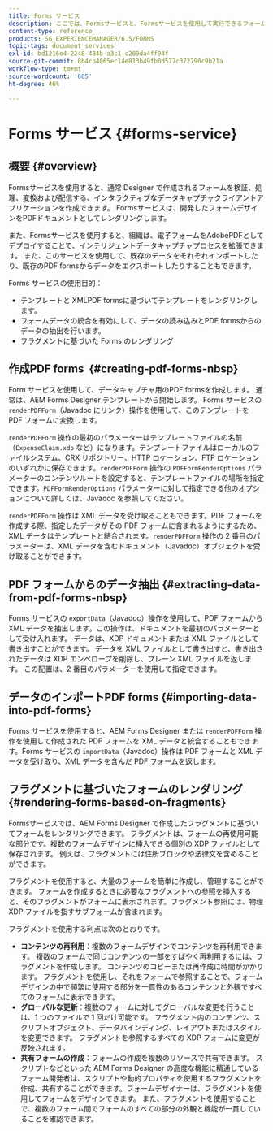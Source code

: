 ```yaml
---
title: Forms サービス
description: ここでは、Formsサービスと、Formsサービスを使用して実行できるフォーム関連のタスクについて説明します。
content-type: reference
products: SG_EXPERIENCEMANAGER/6.5/FORMS
topic-tags: document_services
exl-id: bd1216e4-2248-484b-a3c1-c209da4ff94f
source-git-commit: 8b4cb4065ec14e813b49fb0d577c372790c9b21a
workflow-type: tm+mt
source-wordcount: '685'
ht-degree: 46%

---
```


# Forms サービス {#forms-service}

## 概要 {#overview}

Formsサービスを使用すると、通常 Designer で作成されるフォームを検証、処理、変換および配信する、インタラクティブなデータキャプチャクライアントアプリケーションを作成できます。 Formsサービスは、開発したフォームデザインをPDFドキュメントとしてレンダリングします。

また、Formsサービスを使用すると、組織は、電子フォームをAdobePDFとしてデプロイすることで、インテリジェントデータキャプチャプロセスを拡張できます。 また、このサービスを使用して、既存のデータをそれぞれインポートしたり、既存のPDF formsからデータをエクスポートしたりすることもできます。

Forms サービスの使用目的：

* テンプレートと XMLPDF formsに基づいてテンプレートをレンダリングします。
* フォームデータの統合を有効にして、データの読み込みとPDF formsからのデータの抽出を行います。
* フラグメントに基づいた Forms のレンダリング

## 作成PDF forms  {#creating-pdf-forms-nbsp}

Form サービスを使用して、データキャプチャ用のPDF formsを作成します。 通常は、AEM Forms Designer テンプレートから開始します。 Forms サービスの `renderPDFForm`（Javadoc にリンク）操作を使用して、このテンプレートを PDF フォームに変換します。

`renderPDFForm` 操作の最初のパラメーターはテンプレートファイルの名前（`ExpenseClaim.xdp` など）になります。テンプレートファイルはローカルのファイルシステム、CRX リポジトリー、HTTP ロケーション、FTP ロケーションのいずれかに保存できます。`renderPDFForm` 操作の `PDFFormRenderOptions` パラメーターのコンテンツルートを設定すると、テンプレートファイルの場所を指定できます。`PDFFormRenderOptions` パラメーターに対して指定できる他のオプションについて詳しくは、Javadoc を参照してください。

`renderPDFForm` 操作は XML データを受け取ることもできます。PDF フォームを作成する際、指定したデータがその PDF フォームに含まれるようにするため、XML データはテンプレートと結合されます。`renderPDFForm` 操作の 2 番目のパラメーターは、XML データを含むドキュメント（Javadoc）オブジェクトを受け取ることができます。

## PDF フォームからのデータ抽出 {#extracting-data-from-pdf-forms-nbsp}

Forms サービスの `exportData`（Javadoc）操作を使用して、PDF フォームから XML データを抽出します。この操作は、ドキュメントを最初のパラメーターとして受け入れます。 データは、XDP ドキュメントまたは XML ファイルとして書き出すことができます。 データを XML ファイルとして書き出すと、書き出されたデータは XDP エンベロープを削除し、プレーン XML ファイルを返します。 この配置は、2 番目のパラメーターを使用して指定できます。

## データのインポートPDF forms {#importing-data-into-pdf-forms}

Forms サービスを使用すると、AEM Forms Designer または `renderPDFForm` 操作を使用して作成された PDF フォームを XML データと統合することもできます。Forms サービスの `importData`（Javadoc）操作は PDF フォームと XML データを受け取り、XML データを含んだ PDF フォームを返します。

## フラグメントに基づいたフォームのレンダリング {#rendering-forms-based-on-fragments}

Formsサービスでは、AEM Forms Designer で作成したフラグメントに基づいてフォームをレンダリングできます。 フラグメントは、フォームの再使用可能な部分です。複数のフォームデザインに挿入できる個別の XDP ファイルとして保存されます。 例えば、フラグメントには住所ブロックや法律文を含めることができます。

フラグメントを使用すると、大量のフォームを簡単に作成し、管理することができます。 フォームを作成するときに必要なフラグメントへの参照を挿入すると、そのフラグメントがフォームに表示されます。フラグメント参照には、物理 XDP ファイルを指すサブフォームが含まれます。

フラグメントを使用する利点は次のとおりです。

* **コンテンツの再利用**：複数のフォームデザインでコンテンツを再利用できます。 複数のフォームで同じコンテンツの一部をすばやく再利用するには、フラグメントを作成します。 コンテンツのコピーまたは再作成に時間がかかります。 フラグメントを使用し、それをフォームで参照することで、フォームデザインの中で頻繁に使用する部分を一貫性のあるコンテンツと外観ですべてのフォームに表示できます。
* **グローバルな更新**：複数のフォームに対してグローバルな変更を行うことは、1 つのファイルで 1 回だけ可能です。 フラグメント内のコンテンツ、スクリプトオブジェクト、データバインディング、レイアウトまたはスタイルを変更できます。 フラグメントを参照するすべての XDP フォームに変更が反映されます。
* **共有フォームの作成**：フォームの作成を複数のリソースで共有できます。 スクリプトなどといった AEM Forms Designer の高度な機能に精通しているフォーム開発者は、スクリプトや動的プロパティを使用するフラグメントを作成、共有することができます。フォームデザイナーは、フラグメントを使用してフォームをデザインできます。 また、フラグメントを使用することで、複数のフォーム間でフォームのすべての部分の外観と機能が一貫していることを確認できます。
